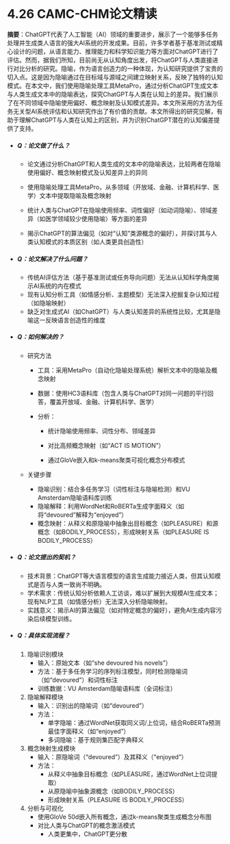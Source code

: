 # 4.26 CAMC-CHM论文精读

**摘要**：ChatGPT代表了人工智能（AI）领域的重要进步，展示了一个能够多任务处理并生成类人语言的强大AI系统的开发成果。目前，许多学者基于基准测试或精心设计的问题，从语言能力、推理能力和科学知识能力等方面对ChatGPT进行了评估。然而，据我们所知，目前尚无从认知角度出发，将ChatGPT与人类直接进行对比分析的研究。隐喻，作为语言创造力的一种体现，为认知研究提供了宝贵的切入点。这是因为隐喻通过在目标域与源域之间建立映射关系，反映了独特的认知模式。在本文中，我们使用隐喻处理工具MetaPro，通过分析ChatGPT生成文本与人类生成文本中的隐喻表达，探究ChatGPT与人类在认知上的差异。我们展示了在不同领域中隐喻使用偏好、概念映射及认知模式差异。本文所采用的方法为任务无关型AI系统评估和认知研究作出了有价值的贡献。本文所得出的研究见解，有助于理解ChatGPT与人类在认知上的区别，并为识别ChatGPT潜在的认知偏差提供了支持。

- ##### Q：论文做了什么？

  - 论文通过分析ChatGPT和人类生成的文本中的隐喻表达，比较两者在隐喻使用偏好、概念映射模式及认知差异上的异同

  - 使用隐喻处理工具MetaPro，从多领域（开放域、金融、计算机科学、医学）文本中提取隐喻及概念映射

  - 统计人类与ChatGPT在隐喻使用频率、词性偏好（如动词隐喻）、领域差异（如医学领域较少使用隐喻）等方面的差异

  - 揭示ChatGPT的算法偏见（如对“认知”类源概念的偏好），并探讨其与人类认知模式的本质区别（如人类更具创造性）

- ##### Q：论文解决了什么问题？

  - 传统AI评估方法（基于基准测试或任务导向问题）无法从认知科学角度揭示AI系统的内在模式
  - 现有认知分析工具（如情感分析、主题模型）无法深入挖掘复杂认知过程（如隐喻映射）
  - 缺乏对生成式AI（如ChatGPT）与人类认知差异的系统性比较，尤其是隐喻这一反映语言创造性的维度

- ##### Q：如何解决的？

  - 研究方法

    - 工具：采用MetaPro（自动化隐喻处理系统）解析文本中的隐喻及概念映射

    - 数据：使用HC3语料库（包含人类与ChatGPT对同一问题的平行回答，覆盖开放域、金融、计算机科学、医学）

    - 分析：

      - 统计隐喻使用频率、词性分布、领域差异

      - 对比高频概念映射（如“ACT IS MOTION”）

      - 通过GloVe嵌入和k-means聚类可视化概念分布模式

  - 关键步骤
    - 隐喻识别：结合多任务学习（词性标注与隐喻检测）和VU Amsterdam隐喻语料库训练
    - 隐喻解释：利用WordNet和RoBERTa生成字面释义（如将“devoured”解释为“enjoyed”）
    - 概念映射：从释义和原隐喻中抽象出目标概念（如PLEASURE）和源概念（如BODILY_PROCESS），形成映射关系（如PLEASURE IS BODILY_PROCESS）

- ##### Q：论文提出的契机？

  - 技术背景：ChatGPT等大语言模型的语言生成能力接近人类，但其认知模式是否与人类一致尚不明确。
  - 学术需求：传统认知分析依赖人工访谈，难以扩展到大规模AI生成文本；现有NLP工具（如情感分析）无法深入分析隐喻映射。
  - 实践意义：揭示AI的算法偏见（如对特定概念的偏好），避免AI生成内容污染后续模型训练。

- ##### Q：具体实现流程？

  1. 隐喻识别模块
     - 输入：原始文本（如“she devoured his novels”）
     - 方法：基于多任务学习的序列标注模型，同时检测隐喻词（如“devoured”）和词性标注
     - 训练数据：VU Amsterdam隐喻语料库（全词标注）
  2. 隐喻解释模块
     - 输入：识别出的隐喻词（如“devoured”）
     - 方法：
       - 单字隐喻：通过WordNet获取同义词/上位词，结合RoBERTa预测最佳字面释义（如“enjoyed”）
       - 多词隐喻：基于规则集匹配字典释义
  3. 概念映射生成模块
     - 输入：原隐喻词（“devoured”）及其释义（“enjoyed”）
     - 方法：
       - 从释义中抽象目标概念（如PLEASURE，通过WordNet上位词提取）
       - 从原隐喻中抽象源概念（如BODILY_PROCESS）
       - 形成映射关系（PLEASURE IS BODILY_PROCESS）
  4. 分析与可视化
     - 使用GloVe 50d嵌入所有概念，通过k-means聚类生成概念分布图
     - 对比人类与ChatGPT的概念激活模式
       - 人类更集中，ChatGPT更分散